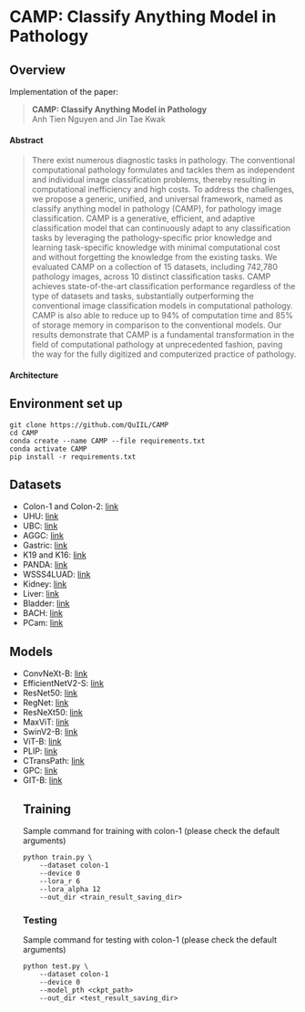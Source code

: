 # CAMP: Classify Anything Model in Pathology

## Overview

Implementation of the paper: 

> **CAMP: Classify Anything Model in Pathology** \
> Anh Tien Nguyen and Jin Tae Kwak 

#### Abstract
> There exist numerous diagnostic tasks in pathology. The conventional computational pathology formulates and tackles them as independent and individual image classification problems, thereby resulting in computational inefficiency and high costs. To address the challenges, we propose a generic, unified, and universal framework, named as classify anything model in pathology (CAMP), for pathology image classification. CAMP is a generative, efficient, and adaptive classification model that can continuously adapt to any classification tasks by leveraging the pathology-specific prior knowledge and learning task-specific knowledge with minimal computational cost and without forgetting the knowledge from the existing tasks. We evaluated CAMP on a collection of 15 datasets, including 742,780 pathology images, across 10 distinct classification tasks. CAMP achieves state-of-the-art classification performance regardless of the type of datasets and tasks, substantially outperforming the conventional image classification models in computational pathology. CAMP is also able to reduce up to 94% of computation time and 85% of storage memory in comparison to the conventional models. Our results demonstrate that CAMP is a fundamental transformation in the field of computational pathology at unprecedented fashion, paving the way for the fully digitized and computerized practice of pathology.


#### Architecture


## Environment set up
```
git clone https://github.com/QuIIL/CAMP
cd CAMP
conda create --name CAMP --file requirements.txt
conda activate CAMP
pip install -r requirements.txt
```


## Datasets
<ul>
  <li>Colon-1 and Colon-2: <a href="https://github.com/QuIIL/KBSMC_colon_cancer_grading_dataset">link</a> </li>
  <li>UHU: <a href="https://dataverse.harvard.edu/dataset.xhtml?persistentId=doi:10.7910/DVN/OCYCMP">link</a></li>
  <li>UBC: <a href="https://gleason2019.grand-challenge.org/">link</a></li>
  <li>AGGC: <a href="https://aggc22.grand-challenge.org/">link</a></li>
  <li>Gastric: <a href="https://github.com/QuIIL/KBSMC_gastric_cancer_grading_dataset">link</a></li>
  <li>K19 and K16: <a href="https://zenodo.org/record/53169">link</a></li>
  <li>PANDA: <a href="https://gigavision.cn/data/news/?nav=DataSet%20Panda&type=nav">link</a></li>
  <li>WSSS4LUAD: <a href="https://wsss4luad.grand-challenge.org/WSSS4LUAD/">link</a></li>
  <li>Kidney: <a href="https://github.com/shyamfec/RCCGNet">link</a></li>
  <li>Liver: <a href="https://link.springer.com/article/10.1007/s11042-023-15176-5">link</a></li>
  <li>Bladder: <a href="https://figshare.com/articles/dataset/Bladder_Whole_Slide_Dataset/8116043">link</a></li>
  <li>BACH: <a href="https://zenodo.org/records/3632035">link</a></li>
  <li>PCam: <a href="https://github.com/basveeling/pcam">link</a></li>
</ul>


## Models
<ul>
  <li>ConvNeXt-B: <a href="https://pytorch.org/vision/stable/models/generated/torchvision.models.convnext_base.html#torchvision.models.ConvNeXt_Base_Weights">link</a> </li>
  <li>EfficientNetV2-S: <a href="https://pytorch.org/vision/stable/models/generated/torchvision.models.convnext_base.html#torchvision.models.ConvNeXt_Base_Weights">link</a></li>
  <li>ResNet50: <a href="https://pytorch.org/vision/stable/models/generated/torchvision.models.resnet50.html#torchvision.models.ResNet50_Weights">link</a></li>
  <li>RegNet: <a href="https://pytorch.org/vision/stable/models/generated/torchvision.models.regnet_x_16gf.html#torchvision.models.RegNet_X_16GF_Weights">link</a></li>
  <li>ResNeXt50: <a href="https://pytorch.org/vision/stable/models/generated/torchvision.models.resnext50_32x4d.html#torchvision.models.ResNeXt50_32X4D_Weights">link</a></li>
  <li>MaxViT: <a href="https://pytorch.org/vision/stable/models/generated/torchvision.models.maxvit_t.html#torchvision.models.MaxVit_T_Weights">link</a></li>
  <li>SwinV2-B: <a href="https://pytorch.org/vision/stable/models/generated/torchvision.models.swin_v2_b.html#torchvision.models.Swin_V2_B_Weights">link</a></li>
  <li>ViT-B: <a href="https://pytorch.org/vision/stable/models/generated/torchvision.models.vit_b_16.html#torchvision.models.ViT_B_16_Weights">link</a></li>
  <li>PLIP: <a href="https://huggingface.co/vinid/plip">link</a></li>
  <li>CTransPath: <a href="https://github.com/Xiyue-Wang/TransPath">link</a></li>
  <li>GPC: <a href="https://github.com/QuIIL/GPC">link</a></li>
  <li>GIT-B: <a href="https://huggingface.co/docs/transformers/en/model_doc/git">link</a></li>


## Training
Sample command for training with colon-1 (please check the default arguments)
```
python train.py \
    --dataset colon-1
    --device 0
    --lora_r 6
    --lora_alpha 12
    --out_dir <train_result_saving_dir>
```


### Testing
Sample command for testing with colon-1 (please check the default arguments)
```
python test.py \
    --dataset colon-1
    --device 0
    --model_pth <ckpt_path>
    --out_dir <test_result_saving_dir>
```
